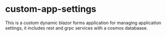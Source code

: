 # custom-app-settings
This is a custom dynamic blazor forms application for managing application settings, it includes rest and grpc services with a cosmos databaase.
